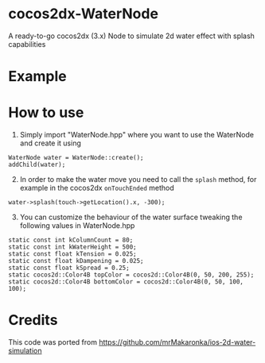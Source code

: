 # cocos2dx-WaterNode
A ready-to-go cocos2dx (3.x) Node to simulate 2d water effect with splash capabilities

# Example

# How to use
1. Simply import "WaterNode.hpp" where you want to use the WaterNode and create it using

```
WaterNode water = WaterNode::create();
addChild(water);
```

2. In order to make the water move you need to call the ```splash``` method, for example in the cocos2dx ```onTouchEnded``` method

```
water->splash(touch->getLocation().x, -300);
```

3. You can customize the behaviour of the water surface tweaking the following values in WaterNode.hpp

```
static const int kColumnCount = 80;
static const int kWaterHeight = 500;
static const float kTension = 0.025;
static const float kDampening = 0.025;
static const float kSpread = 0.25;
static cocos2d::Color4B topColor = cocos2d::Color4B(0, 50, 200, 255);
static cocos2d::Color4B bottomColor = cocos2d::Color4B(0, 50, 100, 100);
```

# Credits
This code was ported from https://github.com/mrMakaronka/ios-2d-water-simulation